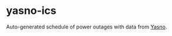 # yasno-ics

Auto-generated schedule of power outages with data from [Yasno](https://yasno.com.ua).
